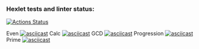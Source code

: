 ### Hexlet tests and linter status:
[![Actions Status](https://github.com/Phosphorusss/java-project-61/actions/workflows/hexlet-check.yml/badge.svg)](https://github.com/Phosphorusss/java-project-61/actions)


Even
[![asciicast](https://asciinema.org/a/kJWyAzuS2BQDOeKugd2mRtoEE.svg)](https://asciinema.org/a/kJWyAzuS2BQDOeKugd2mRtoEE)
Calc
[![asciicast](https://asciinema.org/a/li4CDFXeBnZP7QtW7aW8lXOot.svg)](https://asciinema.org/a/li4CDFXeBnZP7QtW7aW8lXOot)
GCD
[![asciicast](https://asciinema.org/a/aWnWv86r0WjGOZI9v4RLE51yj.svg)](https://asciinema.org/a/aWnWv86r0WjGOZI9v4RLE51yj)
Progression
[![asciicast](https://asciinema.org/a/Xys38h2aKukIvXHTvp4SAcCO8.svg)](https://asciinema.org/a/Xys38h2aKukIvXHTvp4SAcCO8)
Prime
[![asciicast](https://asciinema.org/a/XujoyDPIOFQQ5iEyYsEgrSV2Y.svg)](https://asciinema.org/a/XujoyDPIOFQQ5iEyYsEgrSV2Y)

